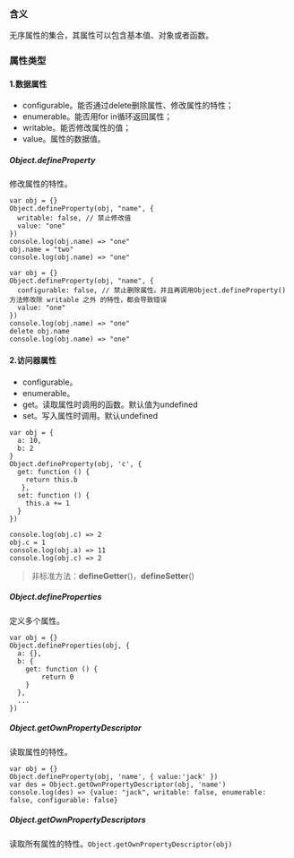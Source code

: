 ### 含义

无序属性的集合，其属性可以包含基本值、对象或者函数。

### 属性类型

#### 1.数据属性

* configurable。能否通过delete删除属性、修改属性的特性；
* enumerable。能否用for in循环返回属性；
* writable。能否修改属性的值；
* value。属性的数据值。

##### Object.defineProperty

修改属性的特性。

```
var obj = {}
Object.defineProperty(obj, "name", {
  writable: false, // 禁止修改值
  value: "one"
})
console.log(obj.name) => "one"
obj.name = "two"
console.log(obj.name) => "one"
```

```
var obj = {}
Object.defineProperty(obj, "name", {
  configurable: false, // 禁止删除属性。并且再调用Object.defineProperty()方法修改除 writable 之外 的特性，都会导致错误
  value: "one"
})
console.log(obj.name) => "one"
delete obj.name
console.log(obj.name) => "one"
```

#### 2.访问器属性

* configurable。
* enumerable。
* get。读取属性时调用的函数。默认值为undefined
* set。写入属性时调用。默认undefined

```
var obj = {
  a: 10,
  b: 2
}
Object.defineProperty(obj, 'c', {
  get: function () {
    return this.b
   },
  set: function () {
    this.a += 1
  }
})

console.log(obj.c) => 2
obj.c = 1
console.log(obj.a) => 11
console.log(obj.c) => 2
```

> 非标准方法：__defineGetter__()，__defineSetter__()

##### Object.defineProperties

定义多个属性。

```
var obj = {}
Object.defineProperties(obj, {
  a: {},
  b: {
    get: function () {
    	return 0
    }
  },
  ...
})
```

##### Object.getOwnPropertyDescriptor

读取属性的特性。

```
var obj = {}
Object.defineProperty(obj, 'name', { value:'jack' })
var des = Object.getOwnPropertyDescriptor(obj, 'name')
console.log(des) => {value: "jack", writable: false, enumerable: false, configurable: false}
```

##### Object.getOwnPropertyDescriptors

读取所有属性的特性。`Object.getOwnPropertyDescriptor(obj)`